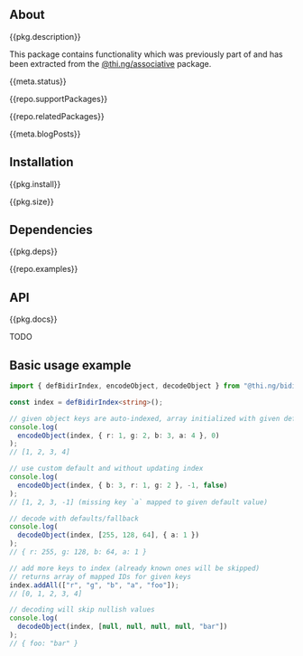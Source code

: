 <!-- include ../../assets/tpl/header.md -->

<!-- toc -->

## About

{{pkg.description}}

This package contains functionality which was previously part of and has been
extracted from the [@thi.ng/associative](https://thi.ng/associative) package.

{{meta.status}}

{{repo.supportPackages}}

{{repo.relatedPackages}}

{{meta.blogPosts}}

## Installation

{{pkg.install}}

{{pkg.size}}

## Dependencies

{{pkg.deps}}

{{repo.examples}}

## API

{{pkg.docs}}

TODO

## Basic usage example

```ts tangle:export/readme.ts
import { defBidirIndex, encodeObject, decodeObject } from "@thi.ng/bidir-index";

const index = defBidirIndex<string>();

// given object keys are auto-indexed, array initialized with given default
console.log(
  encodeObject(index, { r: 1, g: 2, b: 3, a: 4 }, 0)
);
// [1, 2, 3, 4]

// use custom default and without updating index
console.log(
  encodeObject(index, { b: 3, r: 1, g: 2 }, -1, false)
);
// [1, 2, 3, -1] (missing key `a` mapped to given default value)

// decode with defaults/fallback
console.log(
  decodeObject(index, [255, 128, 64], { a: 1 })
);
// { r: 255, g: 128, b: 64, a: 1 }

// add more keys to index (already known ones will be skipped)
// returns array of mapped IDs for given keys
index.addAll(["r", "g", "b", "a", "foo"]);
// [0, 1, 2, 3, 4]

// decoding will skip nullish values
console.log(
  decodeObject(index, [null, null, null, null, "bar"])
);
// { foo: "bar" }
```

<!-- include ../../assets/tpl/footer.md -->

